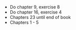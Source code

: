 - Do chapter 9, exercise 8
- Do chapter 16, exercise 4
- Chapters 23 until end of book
- Chapters 1 - 5
